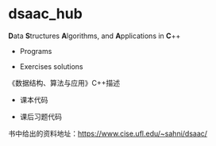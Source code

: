 # dsaac_hub

 **D**ata **S**tructures **A**lgorithms, and **A**pplications in **C**++
 
 * Programs
 
 * Exercises solutions
 
 
 《数据结构、算法与应用》C++描述
 
 * 课本代码
 
 * 课后习题代码
 
 书中给出的资料地址：https://www.cise.ufl.edu/~sahni/dsaac/


